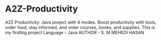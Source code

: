 # A2Z-Productivity
A2Z Productivity: Java project with 4 modes. Boost productivity with tools, order food, stay informed, and order courses, books, and supplies.
This is my firstbig project 
Language - Java
AUTHOR - S. M MEHEDI HASAN
